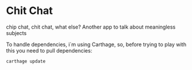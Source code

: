 # Chit Chat
chip chat, chit chat, what else? Another app to talk about meaningless subjects

To handle dependencies, i´m using Carthage, so, before trying to play with this you need to pull dependencies:

```
carthage update
```
